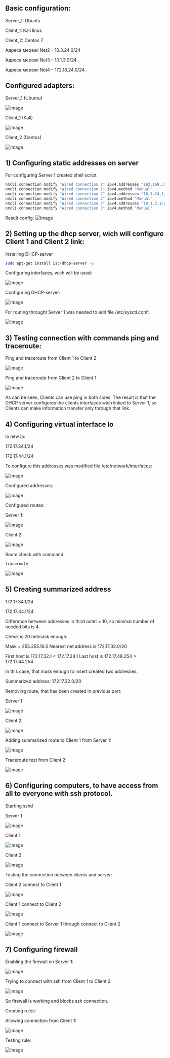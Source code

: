 
## Basic configuration:

Server_1: Ubuntu

Client_1: Kali linux

Client_2: Centos 7

Адреса мережі Net2 – 10.3.24.0/24

Адреса мережі Net3 – 10.1.3.0/24.

Адреса мережі Net4 – 172.16.24.0/24.

## Configured adapters:

Server_1 (Ubuntu)

![image](https://user-images.githubusercontent.com/113692759/214542075-597e5367-b42b-4abc-9e70-a83f9faeaf1b.png)

Client_1 (Kali)

![image](https://user-images.githubusercontent.com/113692759/214542566-8c07fe37-6d53-4ad4-8d07-8eddcd40096f.png)

Client_2 (Centos)

![image](https://user-images.githubusercontent.com/113692759/214542639-6b97eb2e-bacc-431f-b518-654f19027080.png)

## 1) Configuring static addresses on server

For configuring Server 1 created shell script
```Bash
nmcli connection modify "Wired connection 1" ipv4.addresses "192.168.31.200/24"
nmcli connection modify "Wired connection 1" ipv4.method "Manual"
nmcli connection modify "Wired connection 2" ipv4.addresses "10.3.24.1/24"
nmcli connection modify "Wired connection 2" ipv4.method "Manual"
nmcli connection modify "Wired connection 3" ipv4.addresses "10.1.3.1/24"
nmcli connection modify "Wired connection 3" ipv4.method "Manual"
```

Result config:
![image](https://user-images.githubusercontent.com/113692759/214548816-cb350dee-8d2b-46be-95ba-647fa51476d6.png)

## 2) Setting up the dhcp server, wich will configure Client 1 and Client 2 link:

Installing DHCP-server
```Bash
sudo apt-get install isc-dhcp-server -y
```

Configuring interfaces, wich will be used:

![image](https://user-images.githubusercontent.com/113692759/214551368-9881b52a-3540-4520-bcd1-84fcfaf27778.png)


Configuring DHCP-server:

![image](https://user-images.githubusercontent.com/113692759/214577780-884a26cc-0bb9-45c5-8a0e-208f14cb9caa.png)


For routing throught Server 1 was needed to edit file /etc/sysctl.conf:

![image](https://user-images.githubusercontent.com/113692759/214687268-848504c9-d58d-40cd-85f9-bf3cf4d092ee.png)

## 3) Testing connection with commands ping and traceroute:

Ping and traceroute from Client 1 to Client 2

![image](https://user-images.githubusercontent.com/113692759/214688704-4609326a-1271-4d95-b19a-cb08562b4d88.png)


Ping and traceroute from Client 2 to Client 1

![image](https://user-images.githubusercontent.com/113692759/214688095-f8c3dec4-11c7-46d8-92d7-f3dded0fc322.png)

As can be seen, Clients can use ping in both sides. The result is that the DHCP server configures the clients interfaces wich linked to Server 1, so Clients can make information transfer only through that link. 


## 4) Configuring virtual interface lo

lo new ip:

172.17.34.1/24

172.17.44.1/24

To configure this addresses was modified file /etc/network/interfaces:

![image](https://user-images.githubusercontent.com/113692759/214825665-5c314bb0-a73b-466e-bc79-bf90fb2c8a73.png)

Configured addresses:

![image](https://user-images.githubusercontent.com/113692759/214930807-2c561873-b339-45dd-bb63-33edaaba8ef3.png)

Configured routes:

Server 1:

![image](https://user-images.githubusercontent.com/113692759/214932149-a2e88511-5cfa-4d56-8567-26f55367a117.png)


Client 2:

![image](https://user-images.githubusercontent.com/113692759/214931800-d5619411-3349-4518-ab7a-542810f781e2.png)


Route check with command 
```bash 
traceroute
```

![image](https://user-images.githubusercontent.com/113692759/214932914-449861e4-3ba4-4125-8314-7d52296905cc.png)


## 5) Creating summarized address

172.17.34.1/24

172.17.44.1/24

Difference between addresses in third octet = 10, so minimal number of needed bits is 4.

Check is 20 netmask enough:

Mask = 255.255.16.0
Nearest net address is 172.17.32.0/20

First host is 172.17.32.1 < 172.17.34.1
Last host is 172.17.48.254 > 172.17.44.254

In this case, that mask enough to insert created two addresses. 

Summarized address: 172.17.32.0/20

Removing route, that has been created in previous part:

Server 1

![image](https://user-images.githubusercontent.com/113692759/214941767-c6184144-7163-41f2-8869-8dc57b65b7d9.png)

Client 2

![image](https://user-images.githubusercontent.com/113692759/214942109-bdefd1df-1669-442d-b45d-cead6bbcb393.png)


Adding summarized route to Client 1 from Server 1:

![image](https://user-images.githubusercontent.com/113692759/214942715-0dcb1d69-3332-436b-b895-60abd90d375c.png)

Traceroute test from Client 2:

![image](https://user-images.githubusercontent.com/113692759/214943122-d78b98e0-9c39-4fca-ad2f-6dc7792a14cf.png)



## 6) Configuring computers, to have access from all to everyone with ssh protocol.

Starting sshd

Server 1

![image](https://user-images.githubusercontent.com/113692759/214947944-fb44b817-4349-41a2-b03d-8cee719ee6c0.png)

Client 1

![image](https://user-images.githubusercontent.com/113692759/214948282-b34ef53e-4474-4e5c-bb4b-75513a73c5b3.png)

Client 2

![image](https://user-images.githubusercontent.com/113692759/214948387-a3300823-d32c-4c61-b69d-596f61719c23.png)

Testing the connection between clients and server:

Client 2 connect to Client 1

![image](https://user-images.githubusercontent.com/113692759/214948684-cf630807-96f3-41d9-a442-48063ead0d16.png)

Client 1 connect to Client 2

![image](https://user-images.githubusercontent.com/113692759/214948845-69ee309c-b226-4cfc-9d05-48994ed80b28.png)

Client 1 connect to Server 1 through connect to Client 2

![image](https://user-images.githubusercontent.com/113692759/214949272-9b8d89d3-845b-489c-b905-bc0553823ee8.png)


## 7) Configuring firewall

Enabling the firewall on Server 1:

![image](https://user-images.githubusercontent.com/113692759/215290747-692c4271-d8a8-422a-a7f6-2ab283a1ed2f.png)

Trying to connect with ssh from Client 1 to Client 2:

![image](https://user-images.githubusercontent.com/113692759/215290816-c828c34b-71e0-4591-8454-4c7752f6438c.png)

So firewall is working and blocks ssh connection.

Creating rules:

Allowing connection from Client 1:

![image](https://user-images.githubusercontent.com/113692759/215294777-309070fc-7240-4d8e-b9da-4a006f14ac9c.png)

Testing rule:

![image](https://user-images.githubusercontent.com/113692759/215294922-cc1feda1-2262-462b-a454-119b2c1f7c01.png)



